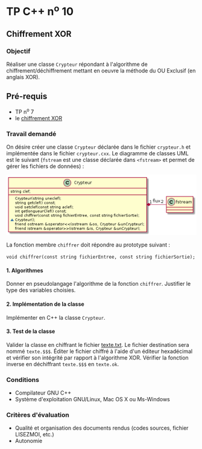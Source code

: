 # TP C++ n<sup>o</sup> 10

## Chiffrement XOR
### Objectif
Réaliser une classe `Crypteur` répondant à l'algorithme de chiffrement/déchiffrement mettant en oeuvre la méthode du OU Exclusif (en anglais XOR).

## Pré-requis
- TP n<sup>o</sup> 7
- le [chiffrement XOR](tp10/xor.md)

### Travail demandé

On désire créer une classe `Crypteur` déclarée dans le fichier `crypteur.h` et implémentée dans le fichier `crypteur.cxx`. Le diagramme de classes UML est le suivant (`fstream` est une classe déclarée dans `<fstream>` et permet de gérer les fichiers de données) :

![Diagramme de classes](tp10/classes.png)

La fonction membre `chiffrer` doit répondre au prototype suivant :

```void chiffrer(const string fichierEntree, const string fichierSortie);```

#### 1. Algorithmes
Donner en pseudolangage l'algorithme de la fonction `chiffrer`. Justifier le type des variables choisies.

#### 2. Implémentation de la classe 
Implémenter en C++ la classe `Crypteur`.

#### 3. Test de la classe
Valider la classe en chiffrant le fichier [texte.txt](tp10/texte.txt). Le fichier destination sera nommé `texte.$$$`. Éditer le fichier chiffré à l'aide d'un éditeur hexadécimal et vérifier son intégrité par rapport à l'algorithme XOR. Vérifier la fonction inverse en déchiffrant `texte.$$$` en `texte.ok`.


### Conditions
*   Compilateur GNU C++
*   Système d'exploitation GNU/Linux, Mac OS X ou Ms-Windows

### Critères d'évaluation
*   Qualité et organisation des documents rendus (codes sources, fichier LISEZMOI, etc.)
*   Autonomie

